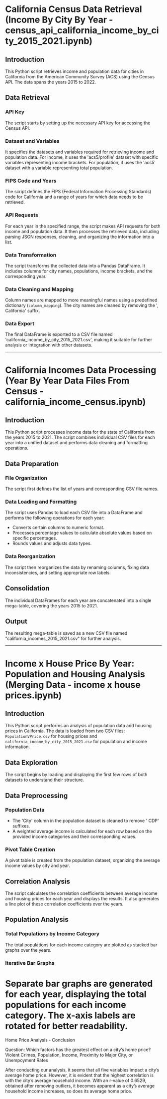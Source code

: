 
# California Census Data Retrieval (Income By City By Year - census_api_california_income_by_city_2015_2021.ipynb)

## Introduction
This Python script retrieves income and population data for cities in California from the American Community Survey (ACS) using the Census API. The data spans the years 2015 to 2022.

## Data Retrieval
### API Key
The script starts by setting up the necessary API key for accessing the Census API.

### Dataset and Variables
It specifies the datasets and variables required for retrieving income and population data. For income, it uses the 'acs5/profile' dataset with specific variables representing income brackets. For population, it uses the 'acs5' dataset with a variable representing total population.

### FIPS Code and Years
The script defines the FIPS (Federal Information Processing Standards) code for California and a range of years for which data needs to be retrieved.

### API Requests
For each year in the specified range, the script makes API requests for both income and population data. It then processes the retrieved data, including parsing JSON responses, cleaning, and organizing the information into a list.

### Data Transformation
The script transforms the collected data into a Pandas DataFrame. It includes columns for city names, populations, income brackets, and the corresponding year.

### Data Cleaning and Mapping
Column names are mapped to more meaningful names using a predefined dictionary (`column_mapping`). The city names are cleaned by removing the ', California' suffix.

### Data Export
The final DataFrame is exported to a CSV file named 'california_income_by_city_2015_2021.csv', making it suitable for further analysis or integration with other datasets.

---

# California Incomes Data Processing (Year By Year Data Files From Census - california_income_census.ipynb)

## Introduction
This Python script processes income data for the state of California from the years 2015 to 2021. The script combines individual CSV files for each year into a unified dataset and performs data cleaning and formatting operations.

## Data Preparation
### File Organization
The script first defines the list of years and corresponding CSV file names.

### Data Loading and Formatting
The script uses Pandas to load each CSV file into a DataFrame and performs the following operations for each year:
- Converts certain columns to numeric format.
- Processes percentage values to calculate absolute values based on specific percentages.
- Rounds values and adjusts data types.

### Data Reorganization
The script then reorganizes the data by renaming columns, fixing data inconsistencies, and setting appropriate row labels.

## Consolidation
The individual DataFrames for each year are concatenated into a single mega-table, covering the years 2015 to 2021.

## Output
The resulting mega-table is saved as a new CSV file named "california_incomes_2015_2021.csv" for further analysis.

---
# Income x House Price By Year: Population and Housing Analysis (Merging Data - income x house prices.ipynb)

## Introduction
This Python script performs an analysis of population data and housing prices in California. The data is loaded from two CSV files: `PopulationVPrice.csv` for housing prices and `california_income_by_city_2015_2021.csv` for population and income information.

## Data Exploration
The script begins by loading and displaying the first few rows of both datasets to understand their structure.

## Data Preprocessing
### Population Data
- The 'City' column in the population dataset is cleaned to remove ' CDP' suffixes.
- A weighted average income is calculated for each row based on the provided income categories and their corresponding values.

### Pivot Table Creation
A pivot table is created from the population dataset, organizing the average income values by city and year.

## Correlation Analysis
The script calculates the correlation coefficients between average income and housing prices for each year and displays the results. It also generates a line plot of these correlation coefficients over the years.

## Population Analysis
### Total Populations by Income Category
The total populations for each income category are plotted as stacked bar graphs over the years.

### Iterative Bar Graphs
Separate bar graphs are generated for each year, displaying the total populations for each income category. The x-axis labels are rotated for better readability.
=======
Home Price Analysis - Conclusion

Question: Which factors has the greatest effect on a city’s home price?
Violent Crimes, Population, Income, Proximity to Major City, or Unempoyment Rates

After conducting our analysis, it seems that all five variables impact a city’s average home price. However, it is evident that the highest correlation is with the city’s average household income. With an r-value of 0.6529, obtained after removing outliers, it becomes apparent as a city’s average household income increases, so does its average home price.

